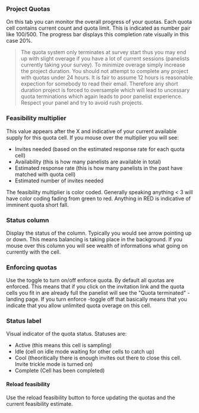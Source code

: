 ### Project Quotas

On this tab you can monitor the overall progress of your quotas. Each quota cell contains current count and quota limit. This is indicated as number pair like 100/500. The progress bar displays this completion rate visually in this case 20%.

> The quota system only terminates at survey start thus you may end up with slight overage if you have a lot of current sessions (panelists currently taking your survey). To minimize overage simply increase the project duration. You should not attempt to complete any project with quotas under 24 hours. It is fair to assume 12 hours is reasonable expection for somebody to read their email. Therefore any short duration project is forced to oversample which will lead to uncessary quota terminations which again leads to poor panelist experience. Respect your panel and try to avoid rush projects.

### Feasibility multiplier
This value appears after the X and indicative of your current available supply for this quota cell. If you mouse over the multiplier you will see:

- Invites needed (based on the estimated response rate for each quota cell)
- Availability (this is how many panelists are available in total)
- Estimated response rate (this is how many panelists in the past have matched with quota cell)
- Estimated number of invites needed

The feasibility multiplier is color coded. Generally speaking anything < 3 will have color coding fading from green to red. Anything in RED is indicative of imminent quota short fall.

### Status column
Display the status of the column. Typically you would see arrow pointing up or down. This means balancing is taking place in the background. If you mouse over this column you will see wealth of informations what going on currently with the cell.

### Enforcing quotas
Use the toggle to turn on/off enforce quota. By default all quotas are enforced. This means that if you click on the invitation link and the quota cells you fit in are already full the panelist will see the "Quota terminated" -landing page. If you turn enforce -toggle off that basically means that you indicate that you allow unlimited quota overage on this cell.

### Status label
Visual indicator of the quota status. Statuses are:

- Active (this means this cell is sampling)
- Idle (cell on idle mode waiting for other cells to catch up)
- Cool (theoritically there is enough invites out there to close this cell. Invite trickle mode is turned on)
- Complete (Cell has been completed)

#### Reload feasibility
Use the reload feasibility button to force updating the quotas and the current feasibility estimate.
